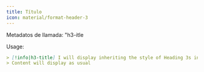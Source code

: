 ```yaml
---
title: Título
icon: material/format-header-3
---
```


Metadatos de llamada: "h3-itle

Usage:

```md
> [!info|h3-title] I will display inheriting the style of Heading 3s in this theme
> Content will display as usual
```

